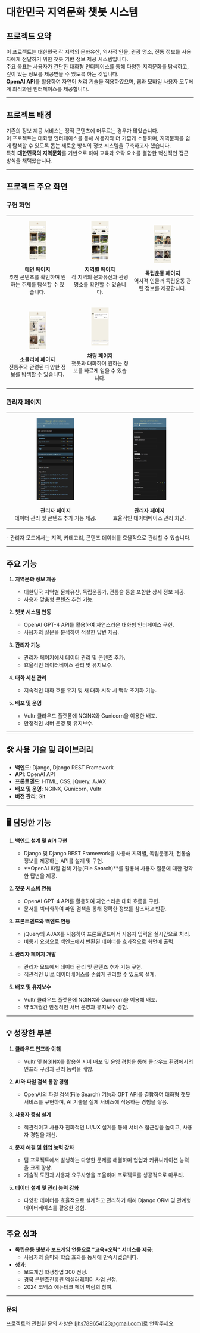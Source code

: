 # 대한민국 지역문화 챗봇 시스템

## 프로젝트 요약
이 프로젝트는 대한민국 각 지역의 문화유산, 역사적 인물, 관광 명소, 전통 정보를 사용자에게 전달하기 위한 챗봇 기반 정보 제공 시스템입니다.  
주요 목표는 사용자가 간단한 대화형 인터페이스를 통해 다양한 지역문화를 탐색하고, 깊이 있는 정보를 제공받을 수 있도록 하는 것입니다.  
**OpenAI API**를 활용하여 자연어 처리 기술을 적용하였으며, 웹과 모바일 사용자 모두에게 최적화된 인터페이스를 제공합니다.

---

## 프로젝트 배경
기존의 정보 제공 서비스는 정적 콘텐츠에 머무르는 경우가 많았습니다.  
이 프로젝트는 대화형 인터페이스를 통해 사용자와 더 가깝게 소통하며, 지역문화를 쉽게 탐색할 수 있도록 돕는 새로운 방식의 정보 시스템을 구축하고자 했습니다.  
특히 **대한민국의 지역문화**를 기반으로 하여 교육과 오락 요소를 결합한 혁신적인 접근 방식을 채택했습니다.

---

## 프로젝트 주요 화면

### 구현 화면
<table style="width:100%; text-align:center;">
  <tr>
    <td>
      <p align="center">
        <img src="./portfolio_images/main_page.png" alt="메인 페이지" width="30%">
      </p>
      <p><b>메인 페이지</b><br>추천 콘텐츠를 확인하며 원하는 주제를 탐색할 수 있습니다.</p>
    </td>
    <td>
      <p align="center">
        <img src="./portfolio_images/local_page.png" alt="지역별 페이지" width="30%">
      </p>
      <p><b>지역별 페이지</b><br>각 지역의 문화유산과 관광 명소를 확인할 수 있습니다.</p>
    </td>
    <td>
      <p align="center">
        <img src="./portfolio_images/independence_page.png" alt="독립운동 페이지" width="30%">
      </p>
      <p><b>독립운동 페이지</b><br>역사적 인물과 독립운동 관련 정보를 제공합니다.</p>
    </td>
  </tr>
  <tr>
    <td>
      <p align="center">
        <img src="./portfolio_images/sommelier_page.png" alt="소믈리에 페이지" width="30%">
      </p>
      <p><b>소믈리에 페이지</b><br>전통주와 관련된 다양한 정보를 탐색할 수 있습니다.</p>
    </td>
    <td>
      <p align="center">
        <img src="./portfolio_images/chatting_page.png" alt="채팅 페이지" width="30%">
      </p>
      <p><b>채팅 페이지</b><br>챗봇과 대화하며 원하는 정보를 빠르게 얻을 수 있습니다.</p>
    </td>
  </tr>
</table>

### 관리자 페이지
<table style="width:100%; text-align:center;">
  <tr>
    <td>
      <p align="center">
        <img src="./portfolio_images/admin_page1.png" alt="관리자 페이지 1" width="40%">
      </p>
      <p><b>관리자 페이지</b><br>데이터 관리 및 콘텐츠 추가 기능 제공.</p>
    </td>
    <td>
      <p align="center">
        <img src="./portfolio_images/admin_page3.png" alt="관리자 페이지 3" width="40%">
      </p>
      <p><b>관리자 페이지</b><br>효율적인 데이터베이스 관리 화면.</p>
    </td>
  </tr>
</table>
- 관리자 모드에서는 지역, 카테고리, 콘텐츠 데이터를 효율적으로 관리할 수 있습니다.

---

## 주요 기능

1. **지역문화 정보 제공**
   - 대한민국 지역별 문화유산, 독립운동가, 전통술 등을 포함한 상세 정보 제공.
   - 사용자 맞춤형 콘텐츠 추천 기능.

2. **챗봇 시스템 연동**
   - OpenAI GPT-4 API를 활용하여 자연스러운 대화형 인터페이스 구현.
   - 사용자의 질문을 분석하여 적절한 답변 제공.

3. **관리자 기능**
   - 관리자 페이지에서 데이터 관리 및 콘텐츠 추가.
   - 효율적인 데이터베이스 관리 및 유지보수.

4. **대화 세션 관리**
   - 지속적인 대화 흐름 유지 및 새 대화 시작 시 맥락 초기화 기능.

5. **배포 및 운영**
   - Vultr 클라우드 플랫폼에 NGINX와 Gunicorn을 이용한 배포.
   - 안정적인 서버 운영 및 유지보수.

---

## 🛠 사용 기술 및 라이브러리

- **백엔드**: Django, Django REST Framework
- **API**: OpenAI API
- **프론트엔드**: HTML, CSS, jQuery, AJAX
- **배포 및 운영**: NGINX, Gunicorn, Vultr
- **버전 관리**: Git

---

## 🖥 담당한 기능

1. **백엔드 설계 및 API 구현**
   - Django 및 Django REST Framework를 사용해 지역별, 독립운동가, 전통술 정보를 제공하는 API를 설계 및 구현.
   - **OpenAI 파일 검색 기능(File Search)**를 활용해 사용자 질문에 대한 정확한 답변을 제공.

2. **챗봇 시스템 연동**
   - OpenAI GPT-4 API를 활용하여 자연스러운 대화 흐름을 구현.
   - 문서를 벡터화하여 파일 검색을 통해 정확한 정보를 참조하고 반환.

3. **프론트엔드와 백엔드 연동**
   - jQuery와 AJAX를 사용하여 프론트엔드에서 사용자 입력을 실시간으로 처리.
   - 비동기 요청으로 백엔드에서 반환된 데이터를 효과적으로 화면에 출력.

4. **관리자 페이지 개발**
   - 관리자 모드에서 데이터 관리 및 콘텐츠 추가 기능 구현.
   - 직관적인 UI로 데이터베이스를 손쉽게 관리할 수 있도록 설계.

5. **배포 및 유지보수**
   - Vultr 클라우드 플랫폼에 NGINX와 Gunicorn을 이용해 배포.
   - 약 5개월간 안정적인 서버 운영과 유지보수 경험.

---

## 💡 성장한 부분

1. **클라우드 인프라 이해**
   - Vultr 및 NGINX를 활용한 서버 배포 및 운영 경험을 통해 클라우드 환경에서의 인프라 구성과 관리 능력을 배양.

2. **AI와 파일 검색 통합 경험**
   - OpenAI의 파일 검색(File Search) 기능과 GPT API를 결합하여 대화형 챗봇 서비스를 구현하며, AI 기술을 실제 서비스에 적용하는 경험을 쌓음.

3. **사용자 중심 설계**
   - 직관적이고 사용자 친화적인 UI/UX 설계를 통해 서비스 접근성을 높이고, 사용자 경험을 개선.

4. **문제 해결 및 협업 능력 강화**
   - 팀 프로젝트에서 발생하는 다양한 문제를 해결하며 협업과 커뮤니케이션 능력을 크게 향상.
   - 기술적 도전과 사용자 요구사항을 조율하며 프로젝트를 성공적으로 마무리.

5. **데이터 설계 및 관리 능력 강화**
   - 다양한 데이터를 효율적으로 설계하고 관리하기 위해 Django ORM 및 관계형 데이터베이스를 활용한 경험.

---

## 주요 성과
- **독립운동 챗봇과 보드게임 연동으로 "교육+오락" 서비스를 제공**:
  - 사용자의 흥미와 학습 효과를 동시에 만족시켰습니다.
- **성과**:
  - 보드게임 학생창업 300 선정.
  - 경북 콘텐츠진흥원 엑셀러레이터 사업 선정.
  - 2024 코엑스 에듀테크 페어 박람회 참여.

---

### 문의
프로젝트와 관련된 문의 사항은 [jhs789654123@gmail.com]로 연락주세요.
